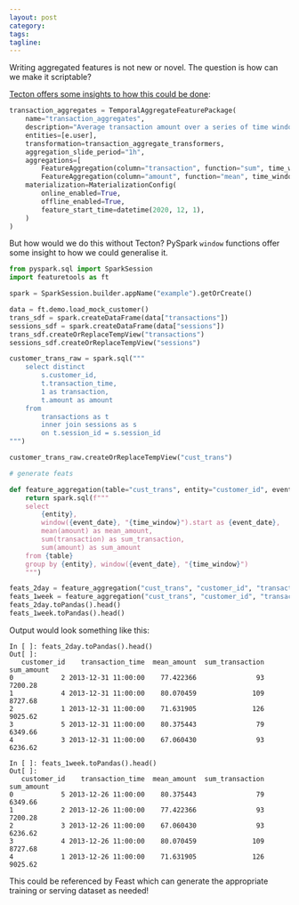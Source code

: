 ```yaml
---
layout: post
category:
tags:
tagline:
---
```


Writing aggregated features is not new or novel. The question is how can we make it scriptable?

[Tecton offers some insights to how this could be done](https://github.com/tecton-ai-ext/tecton-examples/blob/main/fraud_model_end_to_end/1%20-%20tecton_features/features/transaction_aggregates.py):

```py
transaction_aggregates = TemporalAggregateFeaturePackage(
    name="transaction_aggregates",
    description="Average transaction amount over a series of time windows ",
    entities=[e.user],
    transformation=transaction_aggregate_transformers,
    aggregation_slide_period="1h",
    aggregations=[
        FeatureAggregation(column="transaction", function="sum", time_windows=["1h", "12h", "24h","72h","168h", "960h"]),
        FeatureAggregation(column="amount", function="mean", time_windows=["1h", "12h", "24h","72h","168h", "960h"])],
    materialization=MaterializationConfig(
        online_enabled=True,
        offline_enabled=True,
        feature_start_time=datetime(2020, 12, 1),
    )
)
```

But how would we do this without Tecton? PySpark `window` functions offer some insight to how we could generalise it.

```py
from pyspark.sql import SparkSession
import featuretools as ft

spark = SparkSession.builder.appName("example").getOrCreate()

data = ft.demo.load_mock_customer()
trans_sdf = spark.createDataFrame(data["transactions"])
sessions_sdf = spark.createDataFrame(data["sessions"])
trans_sdf.createOrReplaceTempView("transactions")
sessions_sdf.createOrReplaceTempView("sessions")

customer_trans_raw = spark.sql("""
    select distinct
        s.customer_id,
        t.transaction_time,
        1 as transaction,
        t.amount as amount
    from
        transactions as t
        inner join sessions as s
        on t.session_id = s.session_id
""")

customer_trans_raw.createOrReplaceTempView("cust_trans")

# generate feats

def feature_aggregation(table="cust_trans", entity="customer_id", event_date="transaction_time", time_window="1 day"):
    return spark.sql(f"""
    select
        {entity},
        window({event_date}, "{time_window}").start as {event_date},
        mean(amount) as mean_amount,
        sum(transaction) as sum_transaction,
        sum(amount) as sum_amount
    from {table}
    group by {entity}, window({event_date}, "{time_window}")
    """)

feats_2day = feature_aggregation("cust_trans", "customer_id", "transaction_time", "2 day")
feats_1week = feature_aggregation("cust_trans", "customer_id", "transaction_time", "1 week")
feats_2day.toPandas().head()
feats_1week.toPandas().head()
```

Output would look something like this:

```
In [ ]: feats_2day.toPandas().head()
Out[ ]:
   customer_id    transaction_time  mean_amount  sum_transaction  sum_amount
0            2 2013-12-31 11:00:00    77.422366               93     7200.28
1            4 2013-12-31 11:00:00    80.070459              109     8727.68
2            1 2013-12-31 11:00:00    71.631905              126     9025.62
3            5 2013-12-31 11:00:00    80.375443               79     6349.66
4            3 2013-12-31 11:00:00    67.060430               93     6236.62

In [ ]: feats_1week.toPandas().head()
Out[ ]:
   customer_id    transaction_time  mean_amount  sum_transaction  sum_amount
0            5 2013-12-26 11:00:00    80.375443               79     6349.66
1            2 2013-12-26 11:00:00    77.422366               93     7200.28
2            3 2013-12-26 11:00:00    67.060430               93     6236.62
3            4 2013-12-26 11:00:00    80.070459              109     8727.68
4            1 2013-12-26 11:00:00    71.631905              126     9025.62
```

This could be referenced by Feast which can generate the appropriate training or serving dataset as needed!

